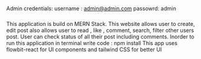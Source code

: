 
#####
Admin credentials:
username : admin@admin.com
passowrd: admin



#####
This application is build on MERN Stack.
This website allows user to create, edit post also allows user to read , like , comment, search, filter other users post.
User can check status of all their post including comments.
Inorder to run this application in terminal write code : npm install
This app uses flowbit-react for UI components and tailwind CSS for better UI

